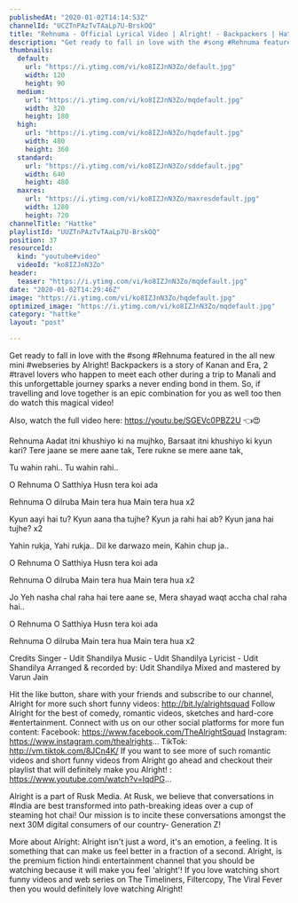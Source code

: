 ```yaml
---
publishedAt: "2020-01-02T14:14:53Z"
channelId: "UCZTnPAzTvTAaLp7U-BrskOQ"
title: "Rehnuma - Official Lyrical Video | Alright! - Backpackers | Hattke"
description: "Get ready to fall in love with the #song #Rehnuma featured in the all new mini #webseries by Alright! Backpackers is a story of Kanan and Era, 2 #travel lovers who happen to meet each other during a trip to Manali and this unforgettable journey sparks a never ending bond in them. So, if travelling and love together is an epic combination for you as well too then do watch this magical video! \n\nAlso, watch the full video here: https://youtu.be/SGEVc0PBZ2U 👈😍\n\nRehnuma\nAadat itni khushiyo ki na mujhko,\nBarsaat itni khushiyo ki kyun kari?\nTere jaane se mere aane tak,\nTere rukne se mere aane tak,\n\nTu wahin rahi..\nTu wahin rahi..\n\nO Rehnuma\nO Satthiya\nHusn tera koi ada\n\nRehnuma O dilruba\nMain tera hua\nMain tera hua x2\n\nKyun aayi hai tu?\nKyun aana tha tujhe?\nKyun ja rahi hai ab?\nKyun jana hai tujhe?\nx2\n\nYahin rukja,\nYahi rukja..\nDil ke darwazo mein,\nKahin chup ja..\n\n\nO Rehnuma\nO Satthiya\nHusn tera koi ada\n\nRehnuma O dilruba\nMain tera hua\nMain tera hua x2\n\nJo Yeh nasha chal raha hai tere aane se,\nMera shayad waqt accha chal raha hai..\n\nO Rehnuma\nO Satthiya\nHusn tera koi ada\n\nRehnuma O dilruba\nMain tera hua\nMain tera hua x2\n\nCredits\nSinger - Udit Shandilya \nMusic - Udit Shandilya \nLyricist - Udit Shandilya \nArranged & recorded by: Udit Shandilya \nMixed and mastered by Varun Jain\n\nHit the like button, share with your friends and subscribe to our channel, Alright for more such short funny videos: http://bit.ly/alrightsquad Follow Alright for the best of comedy, romantic videos, sketches and hard-core #entertainment. Connect with us on our other social platforms for more fun content: Facebook: https://www.facebook.com/TheAlrightSquad Instagram: https://www.instagram.com/thealrights... TikTok: http://vm.tiktok.com/8JCn4K/ If you want to see more of such romantic videos and short funny videos from Alright go ahead and checkout their playlist that will definitely make you Alright! : https://www.youtube.com/watch?v=IqdPG...\n\nAlright is a part of Rusk Media. At Rusk, we believe that conversations in #India are best transformed into path-breaking ideas over a cup of steaming hot chai! Our mission is to incite these conversations amongst the next 30M digital consumers of our country- Generation Z! \n\nMore about Alright: Alright isn't just a word, it's an emotion, a feeling. It is something that can make us feel better in a fraction of a second. Alright, is the premium fiction hindi entertainment channel that you should be watching because it will make you feel 'alright'! If you love watching short funny videos and web series on The Timeliners, Filtercopy, The Viral Fever then you would definitely love watching Alright!"
thumbnails:
  default:
    url: "https://i.ytimg.com/vi/ko8IZJnN3Zo/default.jpg"
    width: 120
    height: 90
  medium:
    url: "https://i.ytimg.com/vi/ko8IZJnN3Zo/mqdefault.jpg"
    width: 320
    height: 180
  high:
    url: "https://i.ytimg.com/vi/ko8IZJnN3Zo/hqdefault.jpg"
    width: 480
    height: 360
  standard:
    url: "https://i.ytimg.com/vi/ko8IZJnN3Zo/sddefault.jpg"
    width: 640
    height: 480
  maxres:
    url: "https://i.ytimg.com/vi/ko8IZJnN3Zo/maxresdefault.jpg"
    width: 1280
    height: 720
channelTitle: "Hattke"
playlistId: "UUZTnPAzTvTAaLp7U-BrskOQ"
position: 37
resourceId:
  kind: "youtube#video"
  videoId: "ko8IZJnN3Zo"
header:
  teaser: "https://i.ytimg.com/vi/ko8IZJnN3Zo/mqdefault.jpg"
date: "2020-01-02T14:29:46Z"
image: "https://i.ytimg.com/vi/ko8IZJnN3Zo/hqdefault.jpg"
optimized_image: "https://i.ytimg.com/vi/ko8IZJnN3Zo/mqdefault.jpg"
category: "hattke"
layout: "post"

---
```

Get ready to fall in love with the #song #Rehnuma featured in the all new mini #webseries by Alright! Backpackers is a story of Kanan and Era, 2 #travel lovers who happen to meet each other during a trip to Manali and this unforgettable journey sparks a never ending bond in them. So, if travelling and love together is an epic combination for you as well too then do watch this magical video! 

Also, watch the full video here: https://youtu.be/SGEVc0PBZ2U 👈😍

Rehnuma
Aadat itni khushiyo ki na mujhko,
Barsaat itni khushiyo ki kyun kari?
Tere jaane se mere aane tak,
Tere rukne se mere aane tak,

Tu wahin rahi..
Tu wahin rahi..

O Rehnuma
O Satthiya
Husn tera koi ada

Rehnuma O dilruba
Main tera hua
Main tera hua x2

Kyun aayi hai tu?
Kyun aana tha tujhe?
Kyun ja rahi hai ab?
Kyun jana hai tujhe?
x2

Yahin rukja,
Yahi rukja..
Dil ke darwazo mein,
Kahin chup ja..


O Rehnuma
O Satthiya
Husn tera koi ada

Rehnuma O dilruba
Main tera hua
Main tera hua x2

Jo Yeh nasha chal raha hai tere aane se,
Mera shayad waqt accha chal raha hai..

O Rehnuma
O Satthiya
Husn tera koi ada

Rehnuma O dilruba
Main tera hua
Main tera hua x2

Credits
Singer - Udit Shandilya 
Music - Udit Shandilya 
Lyricist - Udit Shandilya 
Arranged & recorded by: Udit Shandilya 
Mixed and mastered by Varun Jain

Hit the like button, share with your friends and subscribe to our channel, Alright for more such short funny videos: http://bit.ly/alrightsquad Follow Alright for the best of comedy, romantic videos, sketches and hard-core #entertainment. Connect with us on our other social platforms for more fun content: Facebook: https://www.facebook.com/TheAlrightSquad Instagram: https://www.instagram.com/thealrights... TikTok: http://vm.tiktok.com/8JCn4K/ If you want to see more of such romantic videos and short funny videos from Alright go ahead and checkout their playlist that will definitely make you Alright! : https://www.youtube.com/watch?v=IqdPG...

Alright is a part of Rusk Media. At Rusk, we believe that conversations in #India are best transformed into path-breaking ideas over a cup of steaming hot chai! Our mission is to incite these conversations amongst the next 30M digital consumers of our country- Generation Z! 

More about Alright: Alright isn't just a word, it's an emotion, a feeling. It is something that can make us feel better in a fraction of a second. Alright, is the premium fiction hindi entertainment channel that you should be watching because it will make you feel 'alright'! If you love watching short funny videos and web series on The Timeliners, Filtercopy, The Viral Fever then you would definitely love watching Alright!